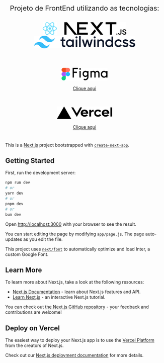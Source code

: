 <div align="center">
    <p style="font-size: 22px">Projeto de FrontEnd utilizando as tecnologias:</p>
</div>

<div align="center" style="padding: 10px 0px">
    <img height="40px" style="margin: 0px 10px" src="./public/React-icon.svg">
    <img height="40px" style="margin: 0px 10px" src="./public/next.svg">
    <img height="40px" style="margin: 0px 10px" src="./public/tailwindcss.svg">
</div>

#

<div align="center" style="padding: 10px 0px 0px 0px">
    <a href="https://www.figma.com/file/sdXDv5Pi6qCDBW2Ui9gWD6/Restaurant---Sujeito-Programador-(Community)?type=design&node-id=0-1&mode=design&t=A6gYxnhBlBP4smSv-0">
        <img height="40px" src="./public/figma.svg">
        <p>Clique aqui</p>
    </a>
</div>

#

<div align="center" style="padding: 10px 0px 00px 0px">
    <a href="https://projeto-menu-carrinho-compras.vercel.app/">
        <img height="40px" src="./public/vercel.svg">
        <p>Clique aqui</p>
    </a>
</div>

#

This is a [Next.js](https://nextjs.org/) project bootstrapped with [`create-next-app`](https://github.com/vercel/next.js/tree/canary/packages/create-next-app).

## Getting Started

First, run the development server:

```bash
npm run dev
# or
yarn dev
# or
pnpm dev
# or
bun dev
```

Open [http://localhost:3000](http://localhost:3000) with your browser to see the result.

You can start editing the page by modifying `app/page.js`. The page auto-updates as you edit the file.

This project uses [`next/font`](https://nextjs.org/docs/basic-features/font-optimization) to automatically optimize and load Inter, a custom Google Font.

## Learn More

To learn more about Next.js, take a look at the following resources:

- [Next.js Documentation](https://nextjs.org/docs) - learn about Next.js features and API.
- [Learn Next.js](https://nextjs.org/learn) - an interactive Next.js tutorial.

You can check out [the Next.js GitHub repository](https://github.com/vercel/next.js/) - your feedback and contributions are welcome!

## Deploy on Vercel

The easiest way to deploy your Next.js app is to use the [Vercel Platform](https://vercel.com/new?utm_medium=default-template&filter=next.js&utm_source=create-next-app&utm_campaign=create-next-app-readme) from the creators of Next.js.

Check out our [Next.js deployment documentation](https://nextjs.org/docs/deployment) for more details.
